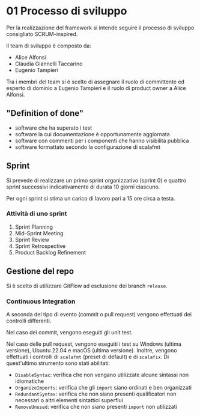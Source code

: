 # 01 Processo di sviluppo

Per la realizzazione del framework si intende seguire il processo di sviluppo consigliato SCRUM-inspired.

Il team di sviluppo è composto da:
- Alice Alfonsi
- Claudia Giannelli Taccarino
- Eugenio Tampieri

Tra i membri del team si è scelto di assegnare il ruolo di committente ed esperto di dominio a Eugenio Tampieri e il ruolo di product owner a Alice Alfonsi.

## "Definition of done"
- software che ha superato i test
- software la cui documentazione è opportunamente aggiornata
- software con commenti per i componenti che hanno visibilità pubblica
- software formattato secondo la configurazione di scalafmt

## Sprint
Si prevede di realizzare un primo sprint organizzativo (sprint 0) e quattro sprint successivi indicativamente di durata 10 giorni ciascuno.

Per ogni sprint si stima un carico di lavoro pari a 15 ore circa a testa.

### Attività di uno sprint
1. Sprint Planning
2. Mid-Sprint Meeting
3. Sprint Review
4. Sprint Retrospective
5. Product Backlog Refinement

## Gestione del repo
Si è scelto di utilizzare GitFlow ad esclusione dei branch `release`.
### Continuous Integration
A seconda del tipo di evento (commit o pull request) vengono effettuati dei controlli differenti.

Nel caso dei commit, vengono eseguiti gli unit test.

Nel caso delle pull request, vengono eseguiti i test su Windows (ultima versione), Ubuntu 22.04 e macOS
(ultima versione).
Inoltre, vengono effettuati i controlli di `scalafmt` (preset di default) e di `scalafix`.
Di quest'ultimo strumento sono stati abilitati:
 - `DisableSyntax`: verifica che non vengano utilizzate alcune sintassi non idiomatiche
 - `OrganizeImports`: verifica che gli `import` siano ordinati e ben organizzati
 - `RedundantSyntax`: verifica che non siano presenti qualificatori non necessari o altri elementi sintattici superflui
 - `RemoveUnused`: verifica che non siano presenti `import` non utilizzati
